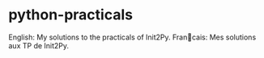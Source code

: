 # python-practicals
English: My solutions to the practicals of Init2Py.
Francais: Mes solutions aux TP de Init2Py.
